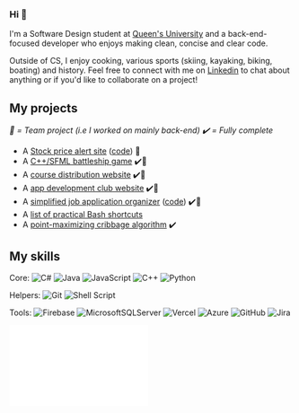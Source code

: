 ### Hi 👋

I'm a Software Design student at [Queen's University](https://www.queensu.ca/) and a back-end-focused developer who enjoys making clean, concise and clear code.

Outside of CS, I enjoy cooking, various sports (skiing, kayaking, biking, boating) and history. Feel free to connect with me on [Linkedin](https://www.linkedin.com/in/reid-moffat) to chat about anything or if you'd like to collaborate on a project!

## My projects
*🤝 = Team project (i.e I worked on mainly back-end) ✔️ = Fully complete*

<div align="left">
    <ul>
        <li>A <a href="https://reid-moffat.github.io/stock-alert/">Stock price alert site</a> (<a href="https://github.com/reid-moffat/stock-alert">code</a>) 🤝</li>
        <li>A <a href="https://github.com/reid-moffat/battleship">C++/SFML battleship game</a> ✔️🤝</li>
        <li>A <a href="https://qubirdhunter.com/">course distribution website</a> ✔️🤝</li>
        <li>A <a href="https://www.qtma.ca/">app development club website</a> ✔️🤝</li>
        <li>A <a href="https://venatoapp.ca/">simplified job application organizer</a> (<a href="https://github.com/Olivia-Chen-Xu/Venato">code</a>) ✔️🤝</li>
        <li>A <a href="https://github.com/reid-moffat/bash-shortcuts">list of practical Bash shortcuts</a></li>
        <li>A <a href="https://github.com/reid-moffat/cribbage-strategy">point-maximizing cribbage algorithm</a> ✔️</li>
    </ul>
</div>

## My skills

Core: ![C#](https://img.shields.io/badge/c%23-%23239120.svg?style=for-the-badge&logo=c-sharp&logoColor=white) ![Java](https://img.shields.io/badge/java-%23ED8B00.svg?style=for-the-badge&logo=java&logoColor=white) ![JavaScript](https://img.shields.io/badge/javascript-%23323330.svg?style=for-the-badge&logo=javascript&logoColor=%23F7DF1E) ![C++](https://img.shields.io/badge/c++-%2300599C.svg?style=for-the-badge&logo=c%2B%2B&logoColor=white) ![Python](https://img.shields.io/badge/python-3670A0?style=for-the-badge&logo=python&logoColor=ffdd54)

Helpers: ![Git](https://img.shields.io/badge/git-%23F05033.svg?style=for-the-badge&logo=git&logoColor=white) ![Shell Script](https://img.shields.io/badge/shell_script-%23121011.svg?style=for-the-badge&logo=gnu-bash&logoColor=white) 

Tools: ![Firebase](https://img.shields.io/badge/firebase-%23039BE5.svg?style=for-the-badge&logo=firebase) ![MicrosoftSQLServer](https://img.shields.io/badge/Microsoft%20SQL%20Server-CC2927?style=for-the-badge&logo=microsoft%20sql%20server&logoColor=white) ![Vercel](https://img.shields.io/badge/vercel-%23000000.svg?style=for-the-badge&logo=vercel&logoColor=white) ![Azure](https://img.shields.io/badge/azure-%230072C6.svg?style=for-the-badge&logo=microsoftazure&logoColor=white) ![GitHub](https://img.shields.io/badge/github-%23121011.svg?style=for-the-badge&logo=github&logoColor=white) ![Jira](https://img.shields.io/badge/jira-%230A0FFF.svg?style=for-the-badge&logo=jira&logoColor=white)

<!--
### Other/minor skills:

**Tools/frameworks:** Apache Maven, LaTeX, React

**IDEs:** JetBrains (CLion, IntelliJ, WebStorm, Pycharm), Visual studio [code]
-->

<!-- <p align="center">
    <img align="centre" src="https://github-profile-trophy.vercel.app/?username=reid-moffat&theme=chalk&column=7&rank=SECRET,SSS,SS,S,AAA,AA,A,B,C">
</p> -->

<img style="display: inline-block; margin-left: auto; margin-right: auto; width: 49%" src="https://github.com/reid-moffat/fancy-github-stats/blob/master/generated/overview.svg">
